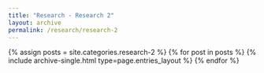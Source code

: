 ```yaml
---
title: "Research - Research 2"
layout: archive
permalink: /research/research-2
---
```


{% assign posts = site.categories.research-2 %}
{% for post in posts %} {% include archive-single.html type=page.entries_layout %} {% endfor %}
